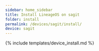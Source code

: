 ```yaml
---
sidebar: home_sidebar
title: Install LineageOS on sagit
folder: install
permalink: /devices/sagit/install/
device: sagit
---
```

{% include templates/device_install.md %}
